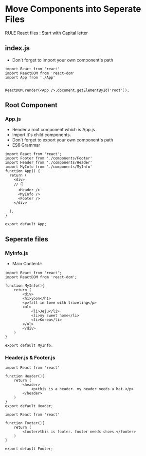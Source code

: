 # Move Components into Seperate Files
RULE
React files : Start with Capital letter 


## index.js
- Don't forget to import your own component's path
```
import React from 'react'
import ReactDOM from 'react-dom'
import App from './App'


ReactDOM.render(<App />,document.getElementById('root'));
```
## Root Component 
### App.js
- Render a root component which is App.js
- Import it's child components. 
- Don't forget to export your own component's path
- ES6 Grammar 
```
import React from 'react';
import Footer from './components/Footer'
import Header from './components/Header'
import MyInfo from './components/MyInfo'
function App() {
  return (
    <div>
    // 👇
      <Header />
      <MyInfo />
      <Footer />
    </div>
      
  );
}

export default App;
```
## Seperate files 
### MyInfo.js
- Main Content🔥
```
import React from 'react';
import ReactDOM from 'react-dom';

function MyInfo(){
    return (
        <div>
        <h1>yoon</h1>
        <p>fall in love with traveling</p>
        <ul>
            <li>Jeju</li>
            <li>my sweet home</li>
            <li>Korea</li>
        </ul>
        </div>
    )
}

export default MyInfo;
```

### Header.js & Footer.js 
```
import React from 'react'

function Header(){
    return (
        <header>
            <p>this is a header. my header needs a hat.</p>
        </header>
    )
}
export default Header;
```
```
import React from 'react'

function Footer(){
    return (
        <footer>this is footer. footer needs shoes.</footer>
    )
}

export default Footer;
```
